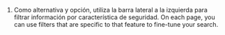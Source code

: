 1. Como alternativa y opción, utiliza la barra lateral a la izquierda para filtrar información por característica de seguridad. On each page, you can use filters that are specific to that feature to fine-tune your search.
